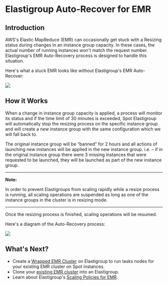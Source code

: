 # Elastigroup Auto-Recover for EMR

## Introduction

AWS's Elastic MapReduce (EMR) can occasionally get stuck with a Resizing status during changes in an instance group capacity. In these cases, the actual number of running instances won't match the request number. Elastigroup's EMR Auto-Recovery process is designed to handle this situation.

Here's what a stuck EMR looks like without Elastigroup's EMR Auto-Recover:

<img src="/elastigroup/_media/elastigroup-auto-recover-for-emr_1.png" />

## How it Works

When a change in instance group capacity is applied, a process will monitor its status and if the time limit of 30 minutes is exceeded, Spot Elastigroup will automatically stop the resizing process on the specific instance group and will create a new instance group with the same configuration which we will fall back to.

The original instance group will be “banned” for 2 hours and all actions of launching new instances will be applied in the new instance group. i.e. – if in the original instance group there were 3 missing instances that were requested to be launched, they will be launched as part of the new instance group.

---

**Note:**

In order to prevent Elastigroups from scaling rapidly while a resize process is running, all scaling operations are suspended as long as one of the instance groups in the cluster is in resizing mode.

---

Once the resizing process is finished, scaling operations will be resumed.

Here's a diagram of the Auto-Recovery process:

<img src="/elastigroup/_media/elastigroup-auto-recover-for-emr_2.png" />

## What's Next?

- Create a [Wrapped EMR Cluster](elastigroup/tools-integrations/elastic-mapreduce/import-elastic-mapreduce-task-nodes) on Elastigroup to run tasks nodes for your existing EMR cluster on Spot instances.
- Clone your [existing EMR cluster](elastigroup/tools-integrations/elastic-mapreduce/) into an Elastigroup.
- Learn about Elastigroup's [Scaling Policies for EMR](elastigroup/tools-integrations/elastic-mapreduce/scaling-policies-for-emr).

